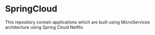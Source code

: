 # SpringCloud
This repository contain applications which are built using MicroServices architecture using Spring Cloud Netflix
